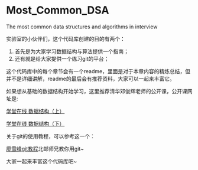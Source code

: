 # Most_Common_DSA
The most common  data structures and algorithms in interview

实验室的小伙伴们，这个代码库创建的目的有两个：

1. 首先是为大家学习数据结构与算法提供一个指南；
2. 还有就是给大家提供一个练习git的平台；

这个代码库中的每个章节会有一个readme，里面是对于本章内容的精炼总结，但并不是详细讲解，readme的最后会有推荐资料，大家可以一起来丰富它。

如果想从基础的数据结构开始学习，这里推荐清华邓俊辉老师的公开课，公开课网址是:

[学堂在线 数据结构（上）](http://www.xuetangx.com/courses/course-v1:TsinghuaX+30240184+sp/about)

[学堂在线 数据结构（下）](http://www.xuetangx.com/courses/course-v1:TsinghuaX+30240184_2X+sp/about)

关于git的使用教程，可以参考这一个：

[廖雪峰git教程](https://www.liaoxuefeng.com/wiki/0013739516305929606dd18361248578c67b8067c8c017b000)北邮师兄教你用git~

大家一起来丰富这个代码库吧~
